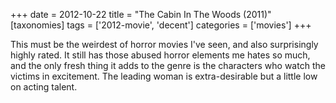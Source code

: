 +++
date = 2012-10-22
title = "The Cabin In The Woods (2011)"
[taxonomies]
tags = ['2012-movie', 'decent']
categories = ['movies']
+++

This must be the weirdest of horror movies I've seen, and also
surprisingly highly rated. It still has those abused horror elements me
hates so much, and the only fresh thing it adds to the genre is the
characters who watch the victims in excitement. The leading woman is
extra-desirable but a little low on acting talent.
